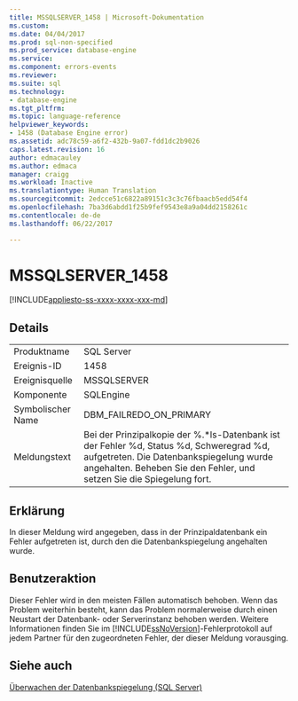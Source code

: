 ```yaml
---
title: MSSQLSERVER_1458 | Microsoft-Dokumentation
ms.custom: 
ms.date: 04/04/2017
ms.prod: sql-non-specified
ms.prod_service: database-engine
ms.service: 
ms.component: errors-events
ms.reviewer: 
ms.suite: sql
ms.technology:
- database-engine
ms.tgt_pltfrm: 
ms.topic: language-reference
helpviewer_keywords:
- 1458 (Database Engine error)
ms.assetid: adc78c59-a6f2-432b-9a07-fdd1dc2b9026
caps.latest.revision: 16
author: edmacauley
ms.author: edmaca
manager: craigg
ms.workload: Inactive
ms.translationtype: Human Translation
ms.sourcegitcommit: 2edcce51c6822a89151c3c3c76fbaacb5edd54f4
ms.openlocfilehash: 7ba3d6abdd1f25b9fef9543e8a9a04dd2158261c
ms.contentlocale: de-de
ms.lasthandoff: 06/22/2017

---
```

# <a name="mssqlserver1458"></a>MSSQLSERVER_1458
[!INCLUDE[appliesto-ss-xxxx-xxxx-xxx-md](../../includes/appliesto-ss-xxxx-xxxx-xxx-md.md)]
  
## <a name="details"></a>Details  
  
|||  
|-|-|  
|Produktname|SQL Server|  
|Ereignis-ID|1458|  
|Ereignisquelle|MSSQLSERVER|  
|Komponente|SQLEngine|  
|Symbolischer Name|DBM_FAILREDO_ON_PRIMARY|  
|Meldungstext|Bei der Prinzipalkopie der %.*ls-Datenbank ist der Fehler %d, Status %d, Schweregrad %d, aufgetreten. Die Datenbankspiegelung wurde angehalten. Beheben Sie den Fehler, und setzen Sie die Spiegelung fort.|  
  
## <a name="explanation"></a>Erklärung  
In dieser Meldung wird angegeben, dass in der Prinzipaldatenbank ein Fehler aufgetreten ist, durch den die Datenbankspiegelung angehalten wurde.  
  
## <a name="user-action"></a>Benutzeraktion  
Dieser Fehler wird in den meisten Fällen automatisch behoben. Wenn das Problem weiterhin besteht, kann das Problem normalerweise durch einen Neustart der Datenbank- oder Serverinstanz behoben werden. Weitere Informationen finden Sie im [!INCLUDE[ssNoVersion](../../includes/ssnoversion-md.md)]-Fehlerprotokoll auf jedem Partner für den zugeordneten Fehler, der dieser Meldung vorausging.  
  
## <a name="see-also"></a>Siehe auch  
[Überwachen der Datenbankspiegelung &#40;SQL Server&#41;](~/database-engine/database-mirroring/monitoring-database-mirroring-sql-server.md)  
  

